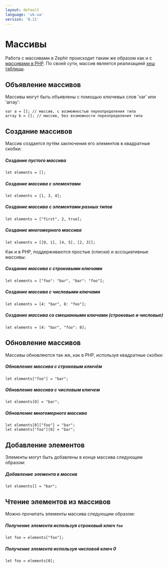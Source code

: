 ```yaml
---
layout: default
language: 'uk-ua'
version: '0.11'
---
```

# Массивы

Работа с массивами в Zephir происходит таким же образом как и с [массивами в PHP](http://www.php.net/manual/en/language.types.array.php). По своей сути, массив является реализацией [хеш таблицы](http://en.wikipedia.org/wiki/Hash_table).

<a name='declaring-array-variables'></a>

## Объявление массивов

Массивы могут быть объявлены с помощью ключевых слов 'var' или 'array':

```zephir
var a = []; // массив, с возможностью переопределения типа
array b = []; // массив, без возможности переопределения типа
```

<a name='creating-arrays'></a>

## Создание массивов

Массив создается путём заключения его элементов в квадратные скобки:

##### Создание пустого массива

```zephir
let elements = [];
```

##### Создание массива с элементами

```zephir
let elements = [1, 3, 4];
```

##### Создание массива с элементами разных типов

```zephir
let elements = ["first", 2, true];
```

##### Создание многомерного массива

```zephir
let elements = [[0, 1], [4, 5], [2, 3]];
```

Как и в PHP, поддерживаются простые (списки) и ассоциативные массивы:

##### Создание массива с строковыми ключами

```zephir
let elements = ["foo": "bar", "bar": "foo"];
```

##### Создание массива с числовыми ключами

```zephir
let elements = [4: "bar", 8: "foo"];
```

##### Создание массива со смешанными ключами (строковые и числовые)

```zephir
let elements = [4: "bar", "foo": 8];
```

<a name='updating-arrays'></a>

## Обновление массивов

Массивы обновляются так же, как в PHP, используя квадратные скобки:

##### Обновление массива с строковым ключём

```zephir
let elements["foo"] = "bar";
```

##### Обновление массива с числовым ключем

```zephir
let elements[0] = "bar";
```

##### Обновление многомерного массива

```zephir
let elements[0]["foo"] = "bar";
let elements["foo"][0] = "bar";
```

<a name='appending-elements'></a>

## Добавление элементов

Элементы могут быть добавлены в конце массива следующим образом:

##### Добавление элемента в массив

```zephir
let elements[] = "bar";
```

<a name='reading-elements-from-arrays'></a>

## Чтение элементов из массивов

Можно прочитать элементы массива следующим образом:

##### Получение элемента используя строковый ключ `foo`

```zephir
let foo = elements["foo"];
```

##### Получение элемента используя числовой ключ 0

```zephir
let foo = elements[0];
```
